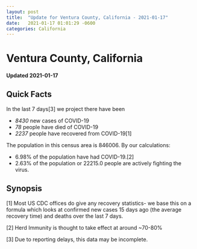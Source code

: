 ```yaml
---
layout: post
title:  "Update for Ventura County, California - 2021-01-17"
date:   2021-01-17 01:01:29 -0600
categories: California
---
```


# Ventura County, California
#### Updated 2021-01-17

## Quick Facts

In the last 7 days[3] we project there have been
- *8430* new cases of COVID-19
- *78* people have died of COVID-19
- *2237* people have recovered from COVID-19[1]

The population in this census area is 846006. By our calculations:
- 6.98% of the population have had COVID-19.[2]
- 2.63% of the population or 22215.0 people are actively fighting the virus.

## Synopsis




[1] Most US CDC offices do give any recovery statistics- we base this on a formula which looks at confirmed new cases
15 days ago (the average recovery time) and deaths over the last 7 days.

[2] Herd Immunity is thought to take effect at around ~70-80%

[3] Due to reporting delays, this data may be incomplete.
 
    